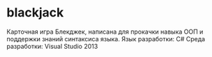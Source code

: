 # blackjack
Карточная игра Блекджек, написана для прокачки навыка ООП и поддержки знаний синтаксиса языка.
Язык разработки: C#
Среда разработки: Visual Studio 2013 
